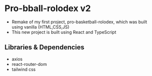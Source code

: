 # Pro-bball-rolodex v2

- Remake of my first project, pro-basketball-rolodex, which was built using
  vanilla (HTML,CSS,JS)
- This new project is built using React and TypeScript

## Libraries & Dependencies

- axios
- react-router-dom
- tailwind css
